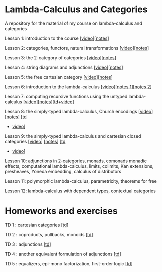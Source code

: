 # Lambda-Calculus and Categories
A repository for the material of my course on lambda-calculus and categories

Lesson 1: introduction to the course [[video](https://us02web.zoom.us/rec/share/n_pvSS5lHAaE5Dxmcb-gbmRv1DB4E_blgSg59DrYYFhuPuBwEbecLXBqEYx0Csql.5s63NimbikZWNaCp?startTime=1601054013000)][[notes](https://github.com/pamellies/lambda-calculus-and-categories/blob/master/LambdaCalculusAndCategories-OnlineNotes1.pdf)]

Lesson 2: categories, functors, natural transformations [[video](https://us02web.zoom.us/rec/play/5CDUO57ThFQqd5VR-ndW9Rs-c5SStqWCsOcmLW8RSZ7auuZDfVAGFVPZEzQPu_dcfu-WIfZ7l6uv3BGg.6QDbEKYscx2pygpn?continueMode=true&_x_zm_rtaid=fO3DpxSCQxKZXg7DIQCDPg.1602103420184.cd75d6cc607b1b576b4ad15deb3b3a04&_x_zm_rhtaid=364)][[notes](https://github.com/pamellies/lambda-calculus-and-categories/blob/master/LambdaCalculusAndCategories-OnlineNotes2.pdf)]

Lesson 3: the 2-category of categories [[video](https://us02web.zoom.us/rec/share/GelaTxF2_Z3sn0a4BiGPrrdb_QzdCk0Uj9TE7xkAXbvv-xsKdvU7zPOeckht5o8m.GMMyk2Nd5g_05_Oj?startTime=1602263396000)][[notes](https://github.com/pamellies/lambda-calculus-and-categories/blob/master/LambdaCalculusAndCategories-OnlineNotes3.pdf)]

Lesson 4: string diagrams and adjunctions [[video](https://us02web.zoom.us/rec/share/sd9VvkiE0BKzYjXVRINtv_xTL2EuHHeY3BOgPphFnRzxz6Z_ucj01b5_zOAXwuLb.gJ4woMHBeEoAtqkR?startTime=1602868393000)][[notes](https://github.com/pamellies/lambda-calculus-and-categories/blob/master/LambdaCalculusAndCategories-OnlineNotes4.pdf)]

Lesson 5: the free cartesian category [[video](https://us02web.zoom.us/rec/share/uZyllja_oVaeGNzB01Fp8i_3KVt7oZy_SJpl7KA7KJO-ygm4Q6PG9ap39sTAyLdF.6hB8Wu67CgISWiLe?startTime=1603473377000)][[notes](https://github.com/pamellies/lambda-calculus-and-categories/blob/master/LambdaCalculusAndCategories-OnlineNotes5.pdf)]

Lesson 6: introduction to the lambda-calculus [[video](https://us02web.zoom.us/rec/share/Q-k1P6ELj1vUco0Kpa56nNKyMEhcwGaiHfu82fSOBv3T7FOH8PWYM3sXQDzaLqcT.0pwY7eMtDFimpszF)][[notes 1](https://github.com/pamellies/lambda-calculus-and-categories/blob/master/LambdaCalculusAndCategories-OnlineNotes6a.pdf)][[notes 2](https://github.com/pamellies/lambda-calculus-and-categories/blob/master/LambdaCalculusAndCategories-OnlineNotes6b.pdf)]

Lesson 7: computing recursive functions using the untyped lambda-calculus [[video](https://us02web.zoom.us/rec/share/cJoaRpUYz2Pt7bjGSCNUG6oMo80nCsNXYt0sYpGxexJe-nJNIp7SW5IAgmr9e-nC.tRwWIq-u2I4jZHyR?startTime=1605512147000)][[notes](https://github.com/pamellies/lambda-calculus-and-categories/blob/master/LambdaCalculusAndCategories-OnlineNotes7.pdf)][[td](http://www.lix.polytechnique.fr/Labo/Samuel.Mimram/teaching/cat/)+[video](https://us02web.zoom.us/rec/share/I9KcdKHX8mosludbEpQNLdwNYgv6-fQcJtwxOVvGFbrcoOSXLuO2m3qF72yVsgrt.98Jg__PmwJ1Kh13I?startTime=1605520163000)]

Lesson 8: the simply-typed lambda-calculus, Church encodings [[video](https://us02web.zoom.us/rec/share/lB9xePcWugwqcCRJKlSsNsBvnhETIBDL3TZZE7IC88JxxdsvBiAwHZel3gS7oL0b.XDoT5D9vOBCXVrv4?startTime=1606117306000)]
[[notes](https://github.com/pamellies/lambda-calculus-and-categories/blob/master/LambdaCalculusAndCategories-OnlineNotes8.pdf)]
[[td](http://www.lix.polytechnique.fr/Labo/Samuel.Mimram/teaching/cat/)
+ [video](https://us02web.zoom.us/rec/share/lB9xePcWugwqcCRJKlSsNsBvnhETIBDL3TZZE7IC88JxxdsvBiAwHZel3gS7oL0b.XDoT5D9vOBCXVrv4?startTime=1606125095000)]

Lesson 9: the simply-typed lambda-calculus and cartesian closed categories
[[video](https://us02web.zoom.us/rec/share/w8-fvg3PI9dh694-piXasqn_V_kMWM76-pTWBjhqnUK4rXGCn0nrOQ3S89DQ9D6p.jAbZ22opzwtw414B?startTime=1606722074000)]
[[notes](https://github.com/pamellies/lambda-calculus-and-categories/blob/master/LambdaCalculusAndCategories-OnlineNotes9.pdf)]
[[td](http://www.lix.polytechnique.fr/Labo/Samuel.Mimram/teaching/cat/)
+ [video](https://us02web.zoom.us/rec/share/w8-fvg3PI9dh694-piXasqn_V_kMWM76-pTWBjhqnUK4rXGCn0nrOQ3S89DQ9D6p.jAbZ22opzwtw414B?startTime=1606730263000)]



Lesson 10: adjunctions in 2-categories, monads, comonads
monadic effects, computational lambda-calculus, limits, colimits, Kan extensions, presheaves, Yoneda embedding, calculus of distributors

Lesson 11: polymorphic lambda-calculus, parametricity, theorems for free

Lesson 12: lambda-calculus with dependent types, contextual categories

# Homeworks and exercises

TD 1 : cartesian categories [[td](https://github.com/pamellies/lambda-calculus-and-categories/blob/master/LambdaCalculusAndCategories-td-1-cartesian-categories.pdf)]

TD 2 : coproducts, pullbacks, monoids [[td](https://github.com/pamellies/lambda-calculus-and-categories/blob/master/LambdaCalculusAndCategories-td-2-coproducts-pullbacks-monoids.pdf)]

TD 3 : adjunctions [[td](https://github.com/pamellies/lambda-calculus-and-categories/blob/master/LambdaCalculusAndCategories-td-3-adjunctions.pdf)]

TD 4 : another equivalent formulation of adjunctions [[td](https://github.com/pamellies/lambda-calculus-and-categories/blob/master/LambdaCalculusAndCategories-td-4-another-formulation-of-adjunctions.pdf)]

TD 5 : equalizers, epi-mono factorization, first-order logic [[td](https://github.com/pamellies/lambda-calculus-and-categories/blob/master/LambdaCalculusAndCategories-td-5-regular-epi-mono.pdf)]
